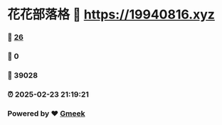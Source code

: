 # 花花部落格 :link: https://19940816.xyz 
### :page_facing_up: [26](https://19940816.xyz/tag.html) 
### :speech_balloon: 0 
### :hibiscus: 39028 
### :alarm_clock: 2025-02-23 21:19:21 
### Powered by :heart: [Gmeek](https://github.com/Meekdai/Gmeek)
